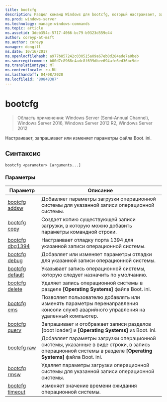 ```yaml
---
title: bootcfg
description: Раздел команд Windows для bootcfg, который настраивает, запрашивает или изменяет параметры файла Boot. ini.
ms.prod: windows-server
ms.technology: manage-windows-commands
ms.topic: article
ms.assetid: 3deb354c-5717-4066-bc79-b9323d559e44
author: coreyp-at-msft
ms.author: coreyp
manager: dongill
ms.date: 10/16/2017
ms.openlocfilehash: a977b857242c030515a09a67eb0d284ade7a0beb
ms.sourcegitcommit: b00d7c8968c4adc8f699dbee694afe6ed36bc9de
ms.translationtype: MT
ms.contentlocale: ru-RU
ms.lasthandoff: 04/08/2020
ms.locfileid: "80848387"
---
```

# <a name="bootcfg"></a>bootcfg

>Область применения: Windows Server (Semi-Annual Channel), Windows Server 2016, Windows Server 2012 R2, Windows Server 2012

Настраивает, запрашивает или изменяет параметры файла Boot. ini.

## <a name="syntax"></a>Синтаксис

```  
bootcfg <parameter> [arguments...]  
```

### <a name="parameters"></a>Параметры

|Параметр|Описание|  
|-------|--------|  
|[bootcfg addsw](bootcfg-addsw.md)|Добавляет параметры загрузки операционной системы для указанной записи операционной системы.|  
|[bootcfg copy](bootcfg-copy.md)|Создает копию существующей записи загрузки, в которую можно добавить параметры командной строки.|  
|[bootcfg dbg1394](bootcfg-dbg1394.md)|Настраивает отладку порта 1394 для указанной записи операционной системы.|  
|[bootcfg debug](bootcfg-debug.md)|Добавляет или изменяет параметры отладки для указанной записи операционной системы.|  
|[bootcfg default](bootcfg-default.md)|Указывает запись операционной системы, которую следует назначить по умолчанию.|  
|[bootcfg delete](bootcfg-delete.md)|Удаляет запись операционной системы в разделе **[Operating Systems]** файла Boot. ini.|  
|[bootcfg ems](bootcfg-ems.md)|Позволяет пользователю добавлять или изменять параметры перенаправления консоли служб аварийного управления на удаленный компьютер.|  
|[bootcfg query](bootcfg-query.md)|Запрашивает и отображает записи разделов [boot loader] и **[Operating Systems]** из Boot. ini.|  
|[bootcfg raw](bootcfg-raw.md)|Добавляет параметры загрузки операционной системы, указанные в виде строки, в запись операционной системы в разделе **[Operating Systems]** файла Boot. ini.|  
|[bootcfg rmsw](bootcfg-rmsw.md)|Удаляет параметры загрузки операционной системы для указанной записи операционной системы.|  
|[bootcfg timeout](bootcfg-timeout.md)|изменяет значение времени ожидания операционной системы.|  
